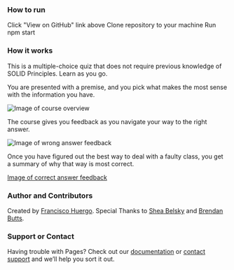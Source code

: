 

### How to run
Click "View on GitHub" link above
Clone repository to your machine
Run npm start

### How it works
This is a multiple-choice quiz that does not require previous knowledge of SOLID Principles. Learn as you go.

You are presented with a premise, and you pick what makes the most sense with the information you have.

![Image of course overview](https://user-images.githubusercontent.com/33792796/97097437-d4e17800-1646-11eb-95a7-fab317a61fc4.png)

The course gives you feedback as you navigate your way to the right answer.

![Image of wrong answer feedback](https://user-images.githubusercontent.com/33792796/97097442-d9a62c00-1646-11eb-9e6b-b336291e2f3f.png)

Once you have figured out the best way to deal with a faulty class, you get a summary of why that way is most correct.

[Image of correct answer feedback](https://user-images.githubusercontent.com/33792796/97097444-dad75900-1646-11eb-89cc-9dd80938a7b9.png)

### Author and Contributors
Created by [Francisco Huergo](https://github.com/fhuergo). Special Thanks to [Shea Belsky](https://github.com/sheabelsky) and [Brendan Butts](https://github.com/sevenecks).

### Support or Contact
Having trouble with Pages? Check out our [documentation](https://help.github.com/pages) or [contact support](https://github.com/contact) and we’ll help you sort it out.
